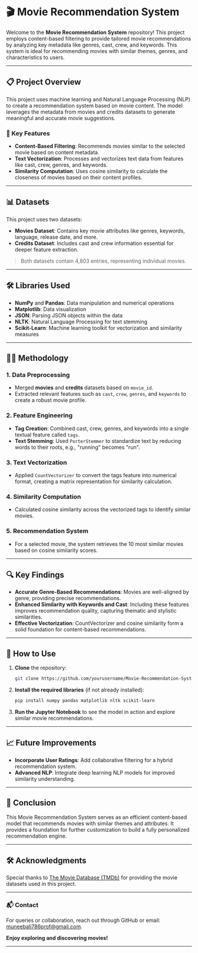 # 🎬 Movie Recommendation System

Welcome to the **Movie Recommendation System** repository! This project employs content-based filtering to provide tailored movie recommendations by analyzing key metadata like genres, cast, crew, and keywords. This system is ideal for recommending movies with similar themes, genres, and characteristics to users.

---

## 📋 Project Overview
This project uses machine learning and Natural Language Processing (NLP) to create a recommendation system based on movie content. The model leverages the metadata from movies and credits datasets to generate meaningful and accurate movie suggestions.

### 🌟 Key Features
- **Content-Based Filtering**: Recommends movies similar to the selected movie based on content metadata.
- **Text Vectorization**: Processes and vectorizes text data from features like cast, crew, genres, and keywords.
- **Similarity Computation**: Uses cosine similarity to calculate the closeness of movies based on their content profiles.

---

## 📊 Datasets
This project uses two datasets:
- **Movies Dataset**: Contains key movie attributes like genres, keywords, language, release date, and more.
- **Credits Dataset**: Includes cast and crew information essential for deeper feature extraction.

> Both datasets contain 4,803 entries, representing individual movies.

---

## 🛠️ Libraries Used
- **NumPy** and **Pandas**: Data manipulation and numerical operations
- **Matplotlib**: Data visualization
- **JSON**: Parsing JSON objects within the data
- **NLTK**: Natural Language Processing for text stemming
- **Scikit-Learn**: Machine learning toolkit for vectorization and similarity measures

---

## 🧑‍💻 Methodology

### 1. **Data Preprocessing**
   - Merged **movies** and **credits** datasets based on `movie_id`.
   - Extracted relevant features such as `cast`, `crew`, `genres`, and `keywords` to create a robust movie profile.

### 2. **Feature Engineering**
   - **Tag Creation**: Combined cast, crew, genres, and keywords into a single textual feature called `tags`.
   - **Text Stemming**: Used `PorterStemmer` to standardize text by reducing words to their roots, e.g., "running" becomes "run".

### 3. **Text Vectorization**
   - Applied `CountVectorizer` to convert the tags feature into numerical format, creating a matrix representation for similarity calculation.

### 4. **Similarity Computation**
   - Calculated cosine similarity across the vectorized tags to identify similar movies.

### 5. **Recommendation System**
   - For a selected movie, the system retrieves the 10 most similar movies based on cosine similarity scores.

---

## 🔍 Key Findings
- **Accurate Genre-Based Recommendations**: Movies are well-aligned by genre, providing precise recommendations.
- **Enhanced Similarity with Keywords and Cast**: Including these features improves recommendation quality, capturing thematic and stylistic similarities.
- **Effective Vectorization**: CountVectorizer and cosine similarity form a solid foundation for content-based recommendations.

---

## 🚀 How to Use
1. **Clone** the repository:
    ```bash
    git clone https://github.com/yourusername/Movie-Recommendation-System.git
    ```
2. **Install the required libraries** (if not already installed):
    ```bash
    pip install numpy pandas matplotlib nltk scikit-learn
    ```
3. **Run the Jupyter Notebook** to see the model in action and explore similar movie recommendations.

---

## 📈 Future Improvements
- **Incorporate User Ratings**: Add collaborative filtering for a hybrid recommendation system.
- **Advanced NLP**: Integrate deep learning NLP models for improved similarity understanding.

---

## 📝 Conclusion
This Movie Recommendation System serves as an efficient content-based model that recommends movies with similar themes and attributes. It provides a foundation for further customization to build a fully personalized recommendation engine.

---

## 🛠️ Acknowledgments
Special thanks to [The Movie Database (TMDb)](https://www.themoviedb.org/) for providing the movie datasets used in this project.

---

### 📬 Contact
For queries or collaboration, reach out through GitHub or email: [muneebali786prof@gmail.com](mailto:muneebali786prof@gmail.com).

**Enjoy exploring and discovering movies!**

---

